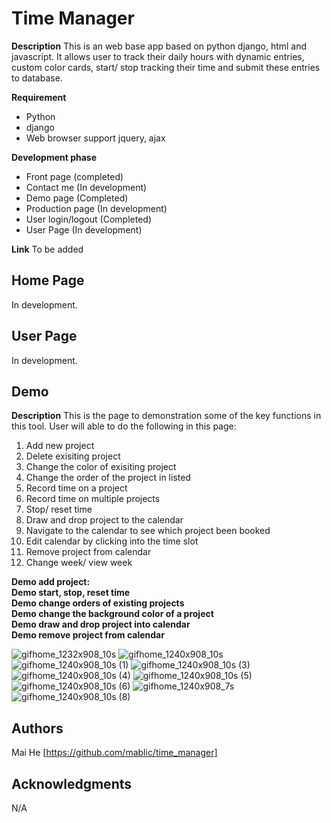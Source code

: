 # Time Manager

**Description**
This is an web base app based on python django, html and javascript. It allows user to track their daily hours with dynamic entries, custom color cards, start/ stop tracking their time and submit these entries to database.

**Requirement**

 - Python
 - django
 - Web browser support jquery, ajax

**Development phase**

 - Front page (completed)
 - Contact me (In development)
 - Demo page (Completed)
 - Production page (In development)
 - User login/logout (Completed)
 - User Page (In development)

**Link**
	To be added

## Home Page

In development.

## User Page
In development.

## Demo
**Description**
This is the page to demonstration some of the key functions in this tool. User will able to do the following in this page:

 1. Add new project
 2. Delete exisiting project
 3. Change the color of exisiting project
 4. Change the order of the project in listed
 5. Record time on a project
 6. Record time on multiple projects
 7. Stop/ reset time
 8. Draw and drop project to the calendar
 9. Navigate to the calendar to see which project been booked
 10. Edit calendar by clicking into the time slot
 11. Remove project from calendar
 12. Change week/ view week

 **Demo add project:** <br/>
 **Demo start, stop, reset time** <br/>
 **Demo change orders of existing projects** <br/>
 **Demo change the background color of a project** <br/>
 **Demo draw and drop project into calendar** <br/>
 **Demo remove project from calendar** <br/>
 
![gifhome_1232x908_10s](https://user-images.githubusercontent.com/19805677/62184271-eb553280-b322-11e9-80aa-7a629cff3503.gif)
![gifhome_1240x908_10s](https://user-images.githubusercontent.com/19805677/61926656-1d3b5300-af37-11e9-856c-d2fbd29aeea6.gif)
![gifhome_1240x908_10s (1)](https://user-images.githubusercontent.com/19805677/61926696-51167880-af37-11e9-84f9-393aa7b7ab98.gif)
![gifhome_1240x908_10s (3)](https://user-images.githubusercontent.com/19805677/61926825-e0239080-af37-11e9-8a5a-ef8c67bb363d.gif)
![gifhome_1240x908_10s (4)](https://user-images.githubusercontent.com/19805677/61926847-ff222280-af37-11e9-84e3-47182e6257e0.gif)
![gifhome_1240x908_10s (5)](https://user-images.githubusercontent.com/19805677/61926945-5e803280-af38-11e9-98eb-ae869a04959a.gif)
![gifhome_1240x908_10s (6)](https://user-images.githubusercontent.com/19805677/61926991-925b5800-af38-11e9-9935-acd0614bfce0.gif)
![gifhome_1240x908_7s](https://user-images.githubusercontent.com/19805677/61927212-88862480-af39-11e9-9a10-672f635ed57a.gif)
![gifhome_1240x908_10s (8)](https://user-images.githubusercontent.com/19805677/61927144-465ce300-af39-11e9-943c-36f803bbabee.gif)


## Authors
Mai He [https://github.com/mablic/time_manager]
## Acknowledgments
N/A
